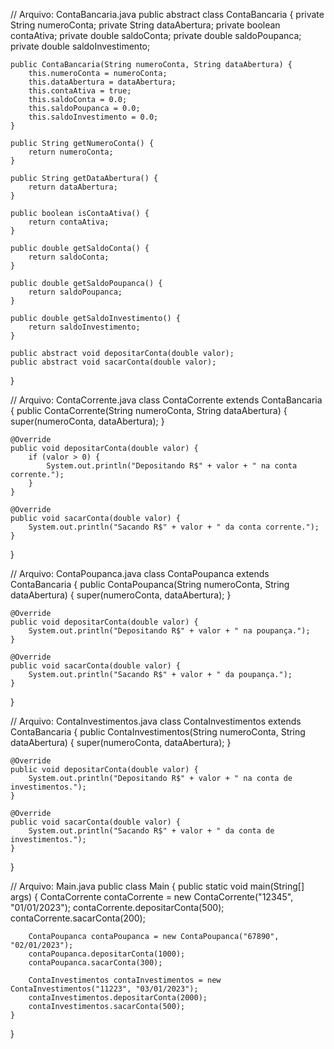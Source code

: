 // Arquivo: ContaBancaria.java
public abstract class ContaBancaria {
    private String numeroConta;
    private String dataAbertura;
    private boolean contaAtiva;
    private double saldoConta;
    private double saldoPoupanca;
    private double saldoInvestimento;

    public ContaBancaria(String numeroConta, String dataAbertura) {
        this.numeroConta = numeroConta;
        this.dataAbertura = dataAbertura;
        this.contaAtiva = true;
        this.saldoConta = 0.0;
        this.saldoPoupanca = 0.0;
        this.saldoInvestimento = 0.0;
    }

    public String getNumeroConta() {
        return numeroConta;
    }

    public String getDataAbertura() {
        return dataAbertura;
    }

    public boolean isContaAtiva() {
        return contaAtiva;
    }

    public double getSaldoConta() {
        return saldoConta;
    }

    public double getSaldoPoupanca() {
        return saldoPoupanca;
    }

    public double getSaldoInvestimento() {
        return saldoInvestimento;
    }

    public abstract void depositarConta(double valor);
    public abstract void sacarConta(double valor);
}

// Arquivo: ContaCorrente.java
class ContaCorrente extends ContaBancaria {
    public ContaCorrente(String numeroConta, String dataAbertura) {
        super(numeroConta, dataAbertura);
    }

    @Override
    public void depositarConta(double valor) {
        if (valor > 0) {
            System.out.println("Depositando R$" + valor + " na conta corrente.");
        }
    }

    @Override
    public void sacarConta(double valor) {
        System.out.println("Sacando R$" + valor + " da conta corrente.");
    }
}

// Arquivo: ContaPoupanca.java
class ContaPoupanca extends ContaBancaria {
    public ContaPoupanca(String numeroConta, String dataAbertura) {
        super(numeroConta, dataAbertura);
    }

    @Override
    public void depositarConta(double valor) {
        System.out.println("Depositando R$" + valor + " na poupança.");
    }

    @Override
    public void sacarConta(double valor) {
        System.out.println("Sacando R$" + valor + " da poupança.");
    }
}

// Arquivo: ContaInvestimentos.java
class ContaInvestimentos extends ContaBancaria {
    public ContaInvestimentos(String numeroConta, String dataAbertura) {
        super(numeroConta, dataAbertura);
    }

    @Override
    public void depositarConta(double valor) {
        System.out.println("Depositando R$" + valor + " na conta de investimentos.");
    }

    @Override
    public void sacarConta(double valor) {
        System.out.println("Sacando R$" + valor + " da conta de investimentos.");
    }
}

// Arquivo: Main.java
public class Main {
    public static void main(String[] args) {
        ContaCorrente contaCorrente = new ContaCorrente("12345", "01/01/2023");
        contaCorrente.depositarConta(500);
        contaCorrente.sacarConta(200);

        ContaPoupanca contaPoupanca = new ContaPoupanca("67890", "02/01/2023");
        contaPoupanca.depositarConta(1000);
        contaPoupanca.sacarConta(300);

        ContaInvestimentos contaInvestimentos = new ContaInvestimentos("11223", "03/01/2023");
        contaInvestimentos.depositarConta(2000);
        contaInvestimentos.sacarConta(500);
    }
}
